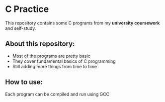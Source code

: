 # C Practice 

This repository contains some C programs from my **university coursework** and self-study.  

## About this repository:
- Most of the programs are pretty basic
- They cover fundamental basics of C programming
- Still adding more things from time to time


## How to use:
Each program can be compiled and run using GCC
